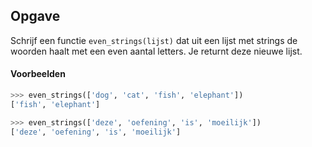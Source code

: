## Opgave
Schrijf een functie `even_strings(lijst)` dat uit een lijst met strings de woorden haalt met een even aantal letters. Je returnt deze nieuwe lijst.

#### Voorbeelden
```python
>>> even_strings(['dog', 'cat', 'fish', 'elephant'])
['fish', 'elephant']
```

```python
>>> even_strings(['deze', 'oefening', 'is', 'moeilijk'])
['deze', 'oefening', 'is', 'moeilijk']
```
